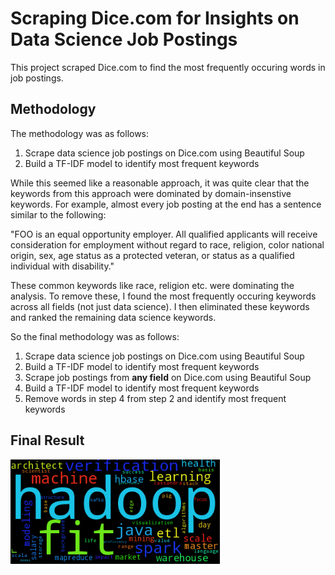 # Scraping Dice.com for Insights on Data Science Job Postings
This project scraped Dice.com to find the most frequently occuring words in job postings. 

## Methodology
The methodology was as follows:

1) Scrape data science job postings on Dice.com using Beautiful Soup
2) Build a TF-IDF model to identify most frequent keywords

While this seemed like a reasonable approach, it was quite clear that the keywords from this approach were dominated by domain-insenstive keywords. For example, almost every job posting at the end has a sentence similar to the following:

"FOO is an equal opportunity employer. All qualified applicants will receive consideration for employment without regard to race, religion, color national origin, sex, age status as a protected veteran, or status as a qualified individual with disability."

These common keywords like race, religion etc. were dominating the analysis. To remove these, I found the most frequently occuring keywords across all fields (not just data science). I then eliminated these keywords and ranked the remaining data science keywords.

So the final methodology was as follows:

1) Scrape data science job postings on Dice.com using Beautiful Soup
2) Build a TF-IDF model to identify most frequent keywords
3) Scrape job postings from **any field** on Dice.com using Beautiful Soup
4) Build a TF-IDF model to identify most frequent keywords
5) Remove words in step 4 from step 2 and identify most frequent keywords

## Final Result
![WordCloud](wordcloud.png)
